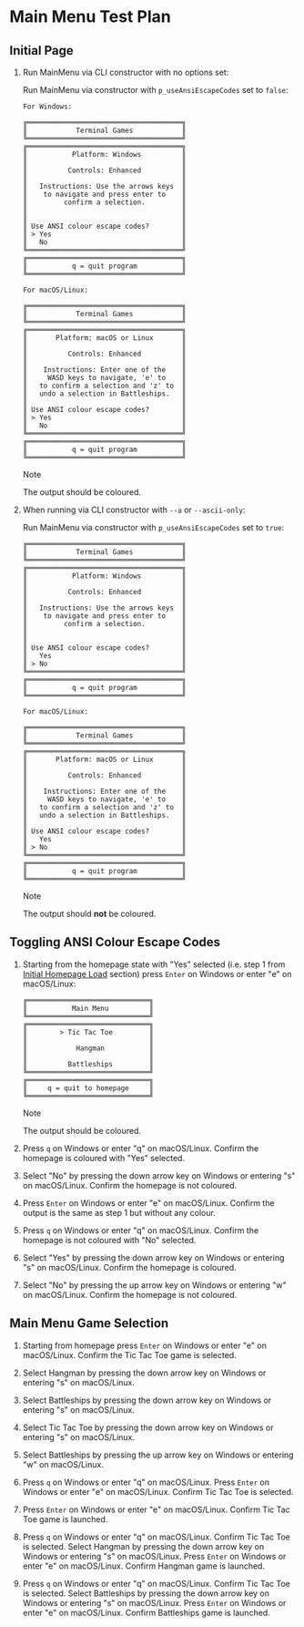 # Main Menu Test Plan

## Initial Page

1. Run MainMenu via CLI constructor with no options set:

   Run MainMenu via constructor with `p_useAnsiEscapeCodes` set to `false`:

    ```text
    For Windows:

    ╔══════════════════════════════════════╗
    ║            Terminal Games            ║
    ╚══════════════════════════════════════╝
    ╔══════════════════════════════════════╗
    ║           Platform: Windows          ║
    ║                                      ║
    ║          Controls: Enhanced          ║
    ║                                      ║
    ║   Instructions: Use the arrows keys  ║
    ║    to navigate and press enter to    ║
    ║         confirm a selection.         ║
    ║                                      ║
    ║                                      ║
    ║ Use ANSI colour escape codes?        ║
    ║ > Yes                                ║
    ║   No                                 ║
    ╚══════════════════════════════════════╝
    ╔══════════════════════════════════════╗
    ║           q = quit program           ║
    ╚══════════════════════════════════════╝

    For macOS/Linux:

    ╔══════════════════════════════════════╗
    ║            Terminal Games            ║
    ╚══════════════════════════════════════╝
    ╔══════════════════════════════════════╗
    ║       Platform: macOS or Linux       ║
    ║                                      ║
    ║          Controls: Enhanced          ║
    ║                                      ║
    ║    Instructions: Enter one of the    ║
    ║     WASD keys to navigate, 'e' to    ║
    ║   to confirm a selection and 'z' to  ║
    ║   undo a selection in Battleships.   ║
    ║                                      ║
    ║ Use ANSI colour escape codes?        ║
    ║ > Yes                                ║
    ║   No                                 ║
    ╚══════════════════════════════════════╝
    ╔══════════════════════════════════════╗
    ║           q = quit program           ║
    ╚══════════════════════════════════════╝
    ```

    > [!NOTE]
    > The output should be coloured.

1. When running via CLI constructor with `--a` or `--ascii-only`:

   Run MainMenu via constructor with `p_useAnsiEscapeCodes` set to `true`:

    ```text
    ╔══════════════════════════════════════╗
    ║            Terminal Games            ║
    ╚══════════════════════════════════════╝
    ╔══════════════════════════════════════╗
    ║           Platform: Windows          ║
    ║                                      ║
    ║          Controls: Enhanced          ║
    ║                                      ║
    ║   Instructions: Use the arrows keys  ║
    ║    to navigate and press enter to    ║
    ║         confirm a selection.         ║
    ║                                      ║
    ║                                      ║
    ║ Use ANSI colour escape codes?        ║
    ║   Yes                                ║
    ║ > No                                 ║
    ╚══════════════════════════════════════╝
    ╔══════════════════════════════════════╗
    ║           q = quit program           ║
    ╚══════════════════════════════════════╝

    For macOS/Linux:

    ╔══════════════════════════════════════╗
    ║            Terminal Games            ║
    ╚══════════════════════════════════════╝
    ╔══════════════════════════════════════╗
    ║       Platform: macOS or Linux       ║
    ║                                      ║
    ║          Controls: Enhanced          ║
    ║                                      ║
    ║    Instructions: Enter one of the    ║
    ║     WASD keys to navigate, 'e' to    ║
    ║   to confirm a selection and 'z' to  ║
    ║   undo a selection in Battleships.   ║
    ║                                      ║
    ║ Use ANSI colour escape codes?        ║
    ║   Yes                                ║
    ║ > No                                 ║
    ╚══════════════════════════════════════╝
    ╔══════════════════════════════════════╗
    ║           q = quit program           ║
    ╚══════════════════════════════════════╝
    ```

    > [!NOTE]
    > The output should **not** be coloured.

## Toggling ANSI Colour Escape Codes

1. Starting from the homepage state with "Yes" selected (i.e. step 1 from [Initial Homepage Load](#initial-homepage-load)
   section) press `Enter` on Windows or enter "e" on macOS/Linux:

    ```text
    ╔══════════════════════════════╗
    ║           Main Menu          ║
    ╚══════════════════════════════╝
    ╔══════════════════════════════╗
    ║        > Tic Tac Toe         ║
    ║                              ║
    ║            Hangman           ║
    ║                              ║
    ║          Battleships         ║
    ╚══════════════════════════════╝
    ╔══════════════════════════════╗
    ║     q = quit to homepage     ║
    ╚══════════════════════════════╝
    ```

    > [!NOTE]
    > The output should be coloured.

1. Press `q` on Windows or enter "q" on macOS/Linux. Confirm the homepage is coloured with "Yes" selected.

1. Select "No" by pressing the down arrow key on Windows or entering "s" on macOS/Linux. Confirm the homepage is not coloured.

1. Press `Enter` on Windows or enter "e" on macOS/Linux. Confirm the output is the same as step 1 but without any colour.

1. Press `q` on Windows or enter "q" on macOS/Linux. Confirm the homepage is not coloured with "No" selected.

1. Select "Yes" by pressing the down arrow key on Windows or entering "s" on macOS/Linux. Confirm the homepage is coloured.

1. Select "No" by pressing the up arrow key on Windows or entering "w" on macOS/Linux. Confirm the homepage is not coloured.

## Main Menu Game Selection

1. Starting from homepage press `Enter` on Windows or enter "e" on macOS/Linux. Confirm the Tic Tac Toe game is selected.

1. Select Hangman by pressing the down arrow key on Windows or entering "s" on macOS/Linux.

1. Select Battleships by pressing the down arrow key on Windows or entering "s" on macOS/Linux.

1. Select Tic Tac Toe by pressing the down arrow key on Windows or entering "s" on macOS/Linux.

1. Select Battleships by pressing the up arrow key on Windows or entering "w" on macOS/Linux.

1. Press `q` on Windows or enter "q" on macOS/Linux. Press `Enter` on Windows or enter "e" on macOS/Linux. Confirm Tic Tac Toe
   is selected.

1. Press `Enter` on Windows or enter "e" on macOS/Linux. Confirm Tic Tac Toe game is launched.

1. Press `q` on Windows or enter "q" on macOS/Linux. Confirm Tic Tac Toe is selected. Select Hangman by pressing the down arrow
   key on Windows or entering "s" on macOS/Linux. Press `Enter` on Windows or enter "e" on macOS/Linux. Confirm Hangman game is
   launched.

1. Press `q` on Windows or enter "q" on macOS/Linux. Confirm Tic Tac Toe is selected. Select Battleships by pressing the down
   arrow key on Windows or entering "s" on macOS/Linux. Press `Enter` on Windows or enter "e" on macOS/Linux. Confirm
   Battleships game is launched.

<!-- TODO: Cli args -->